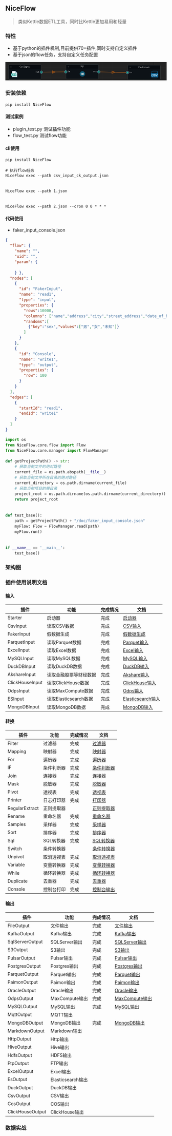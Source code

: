 ## NiceFlow

> 类似Kettle数据ETL工具，同时比Kettle更加易用和轻量

### 特性
- 基于python的插件机制,目前提供70+插件,同时支持自定义插件
- 基于json的flow任务，支持自定义任务配置


![img.png](doc/doc/img/demo.png)

### 安装依赖

```shell
pip install NiceFlow
```



#### 测试案例

- plugin_test.py 测试插件功能
- flow_test.py 测试flow功能


#### cli使用

```shell
pip install NiceFlow

# 执行flow任务
NiceFlow exec --path csv_input_ck_output.json


NiceFlow exec --path 1.json


NiceFlow exec --path 2.json --cron 0 0 * * *

```


#### 代码使用

- faker_input_console.json

```json
{
  "flow": {
    "name": "",
    "uid": "",
    "param": {

    } },
  "nodes": [
    {
      "id": "FakerInput",
      "name": "read1",
      "type": "input",
      "properties": {
        "rows":10000,
        "columns": ["name","address","city","street_address","date_of_birth","phone_number"],
        "randoms":[
          {"key":"sex","values":["男","女","未知"]}
        ]
      }
    },
    {
      "id": "Console",
      "name": "write1",
      "type": "output",
      "properties": {
        "row": 100
      }
    }
  ],
  "edges": [
    {
      "startId": "read1",
      "endId": "write1"
    }
  ]
}

```


```python
import os
from NiceFlow.core.flow import Flow
from NiceFlow.core.manager import FlowManager

def getProjectPath() -> str:
    # 获取当前文件的绝对路径
    current_file = os.path.abspath(__file__)
    # 获取当前文件所在目录的绝对路径
    current_directory = os.path.dirname(current_file)
    # 获取当前项目的根目录
    project_root = os.path.dirname(os.path.dirname(current_directory))
    return project_root


def test_base():
    path = getProjectPath() + "/doc/faker_input_console.json"
    myFlow: Flow = FlowManager.read(path)
    myFlow.run()


if __name__ == '__main__':
    test_base()

```

### 架构图




### 插件使用说明文档

#### 输入

| 插件              | 功能             | 完成情况 | 文档                            |
|-----------------|----------------|------|-------------------------------|
| Starter         | 启动器            | 完成   | [启动器](doc/doc/Starter.md)     |
| CsvInput        | 读取CSV数据        | 完成   | [CSV输入](doc/doc/CSVInput.md ) |
| FakerInput      | 假数据生成          | 完成   |  [假数据生成](doc/doc/FakerInput.md) |       
| ParquetInput    | 读取Parquet数据    | 完成   | [Parquet输入](doc/doc/ParquetInput.md)    |    
| ExcelInput      | 读取Excel数据      | 完成   | [Excel输入](doc/doc/ExcelInput.md) |           
| MySQLInput      | 读取MySQL数据      | 完成   | [MySQL输入](doc/doc/MySQLInput.md) |           
| DuckDBInput     | 读取DuckDB数据     | 完成   | [DuckDB输入](doc/doc/DuckDBInput.md) |         
| AkshareInput    | 读取金融股票等财经数据    | 完成   | [Akshare输入](doc/doc/AkshareInput.md) |
| ClickHouseInput | 读取ClickHouse数据 | 完成   | [ClickHouse输入](doc/doc/ClickHouseInput.md) |
| OdpsInput       | 读取MaxCompute数据 | 完成   | [Odps输入](doc/doc/OdpsInput.md) |           
| ESInput         | 读取Elasticsearch数据 | 完成   | [Elasticsearch输入](doc/doc/ESInput.md) |         
| MongoDBInput    | 读取MongoDB数据    | 完成   | [MongoDB输入](doc/doc/MongoDBInput.md) |



#### 转换

| 插件             | 功能     | 完成情况 | 文档                       |
|----------------|--------|------|--------------------------|
| Filter         | 过滤器    | 完成   | [过滤器](doc/doc/Filter.md) |
| Mapping        | 映射器    | 完成   | [映射器](doc/doc/Mapping.md)    |
| For            | 遍历器    | 完成   | [遍历器](doc/doc/For.md)    |  
| IF             | 条件判断器  | 完成   | [条件判断器](doc/doc/IF.md) |
| Join           | 连接器    | 完成   | [连接器](doc/doc/Join.md)  |
| Mask           | 脱敏器    | 完成   | [脱敏器](doc/doc/Mask.md) |
| Pivot          | 透视表    | 完成   | [透视表](doc/doc/Pivot.md) |
| Printer        | 日志打印器  | 完成   | [打印器](doc/doc/Printer.md) |
| RegularExtract | 正则提取器  |      | [正则提取器](doc/doc/RegularExtract.md) |  
| Rename         | 重命名器   | 完成   | [重命名器](doc/doc/Rename.md) |
| Samples        | 采样器    | 完成   | [采样器](doc/doc/Samples.md) |
| Sort           | 排序器    | 完成   | [排序器](doc/doc/Sort.md) |
| Sql            | SQL转换器 | 完成   | [SQL转换器](doc/doc/SqlTransform.md) |
| Switch         | 条件转换器  |      | [条件转换器](doc/doc/Switch.md) |
| Unpivot        | 取消透视表  | 完成   | [取消透视表](doc/doc/Unpivot.md) |
| Variable       | 变量转换器  | 完成   | [变量转换器](doc/doc/Variants.md) |
| While          | 循环转换器  | 完成   | [循环转换器](doc/doc/While.md) |
| Duplicate      | 去重器    | 完成   | [去重器](doc/doc/Duplicate.md) |
| Console        | 控制台打印  | 完成   | [控制台输出](doc/doc/Console.md)    |


#### 输出
| 插件              | 功能           | 完成情况 | 文档                            |
|-----------------|------------|------|-------------------------------|
| FileOutput      | 文件输出           | 完成   | [文件输出](doc/doc/FileOutput.md) |
| KafkaOutput     | Kafka输出          | 完成   | [Kafka输出](doc/doc/KafkaOutput.md) |
| SqlServerOutput | SQLServer输出 | 完成   | [SQLServer输出](doc/doc/SqlServerOutput.md) |
| S3Output        | S3输出            | 完成   | [S3输出](doc/doc/S3Output.md) |
| PulsarOutput    | Pulsar输出         | 完成   | [Pulsar输出](doc/doc/PulsarOutput.md) |
| PostgresOutput  | Postgres输出       | 完成   | [Postgres输出](doc/doc/PostgresOutput.md) |
| ParquetOutput   | Parquet输出        | 完成   | [Parquet输出](doc/doc/ParquetOutput.md) |
| PaimonOutput    | Paimon输出         | 完成   | [Paimon输出](doc/doc/PaimonOutput.md) |
| OracleOutput    | Oracle输出         | 完成   | [Oracle输出](doc/doc/OracleOutput.md) |
| OdpsOutput      | MaxCompute输出     | 完成   | [MaxCompute输出](doc/doc/OdpsOutput.md) |
| MySQLOutput     | MySQL输出          | 完成   | [MySQL输出](doc/doc/MySQLOutput.md) |
| MqttOutput      | MQTT输出           |      |      |                               |
| MongoDBOutput   | MongoDB输出        | 完成   | [MongoDB输出](doc/doc/MongoDBOutput.md) |
| MarkdownOutput  | Markdown输出        |      |      |                               |
| HttpOutput      | Http输出         |      |      |                               |
| HiveOutput      | Hive输出         |      |      |                               |
| HdfsOutput      | HDFS输出        |      |      |                               |
| FtpOutput       | FTP输出            |      |      |                               |
| ExcelOutput     | Excel输出          |      |      |          |  
| EsOutput        | Elasticsearch输出 |      |      |
| DuckOutput      | DuckDB输出         |      |      |
| CsvOutput       | CSV输出           |      |      |
| CosOutput       | COS输出           |      |      |
| ClickHouseOutput | ClickHouse输出    |      |      |


### 数据实战

